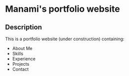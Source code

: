 # Manami's portfolio website

## Description 
This is a portfolio website (under construction) containing:
- About Me
- Skills
- Experience
- Projects
- Contact
